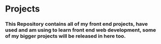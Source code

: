 # Projects
### This Repository contains all of my front end projects, have used and am using to learn front end web development, some of my bigger projects will be released in here too.
